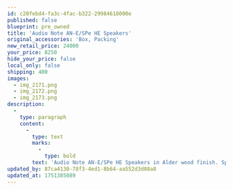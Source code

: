 ```yaml
---
id: c20febd4-fa3c-4fac-b322-29984618000e
published: false
blueprint: pre_owned
title: 'Audio Note AN-E/SPe HE Speakers'
original_accessories: 'Box, Packing'
new_retail_price: 24000
your_price: 8250
hide_your_price: false
local_only: false
shipping: 400
images:
  - img_2171.png
  - img_2172.png
  - img_2173.png
description:
  -
    type: paragraph
    content:
      -
        type: text
        marks:
          -
            type: bold
        text: 'Audio Note AN-E/SPe HE Speakers in Alder wood finish. Speakers are in very good physical and functional condition with original box and packing. Fantastically musical speaker with surprising bass extension. Speakers sold as new for $24,000.00'
updated_by: 87ca4130-78f3-4ed1-8b64-aa552d3d08a8
updated_at: 1751385089
---
```

